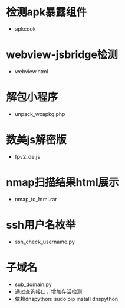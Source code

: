 # 检测apk暴露组件
- apkcook

# webview-jsbridge检测
- webview.html

# 解包小程序
- unpack_wxapkg.php

# 数美js解密版
- fpv2_de.js

# nmap扫描结果html展示
- nmap_to_html.rar

# ssh用户名枚举
- ssh_check_username.py

# 子域名
- sub_domain.py
- 通过查询接口，增加存活检测
- 依赖dnspython: sudo pip install dnspython
